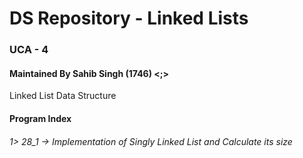 # DS Repository - Linked Lists
### UCA - 4
#### Maintained By Sahib Singh (1746) <;>

Linked List Data Structure

#### Program Index

###### 1> 28_1 -> Implementation of Singly Linked List and Calculate its size 
